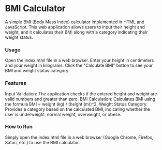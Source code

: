 
# BMI Calculator

A simple BMI (Body Mass Index) calculator implemented in HTML and JavaScript. This web application allows users to input their height and weight, and it calculates their BMI along with a category indicating their weight status.

### Usage

Open the index.html file in a web browser.
Enter your height in centimeters and your weight in kilograms.
Click the "Calculate BMI" button to see your BMI and weight status category.

### Features

Input Validation: The application checks if the entered height and weight are valid numbers and greater than zero.
BMI Calculation: Calculates BMI using the formula BMI = weight (kg) / (height (m))^2.
Weight Status Category: Provides a category based on the calculated BMI, indicating whether the user is underweight, normal weight, overweight, or obese.

### How to Run
Simply open the index.html file in a web browser (Google Chrome, Firefox, Safari, etc.) to use the BMI calculator.
